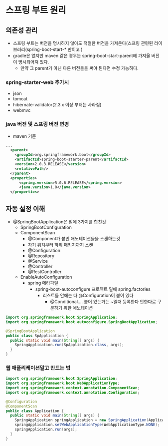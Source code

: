 # 스프링 부트 원리
## 의존성 관리
* 스프링 부트는 버전을 명시하지 않아도 적절한 버전을 가져온다(스프링 관련된 라이브러리(spring-boot-start-* 만이고 )
* gradle은 없지만 maven 같은 경우는 spring-boot-start-parent에 가져올 버전이 명시되어져 있다.
  * 만약 그 parent가 아닌 다른 버전들을 써야 된다면 수정 가능하다.
### spring-starter-web 추가시
* json
* tomcat
* hibernate-validator(2.3.x 이상 부터는 사라짐)
* webmvc

### java 버전 및 스프링 버전 변경
* maven 기준
```xml
...
  <parent>
    <groupId>org.springframework.boot</groupId>
    <artifactId>spring-boot-starter-parent</artifactId>
    <version>2.0.3.RELEASE</version>
    <relativePath/>
  </parent>
  <properties>
      <spring.version>5.0.6.RELEASE</spring.version>
      <java.version>1.8</java.version>
  </properties>
```

## 자동 설정 이해
* @SpringBootApplication은 밑에 3가지를 합친것
  * SpringBootConfiguration
  * ComponentScan
    * @Component가 붙인 애노테이션들을 스캔하는것
    * 자기 위치부터 하위 패키지까지 스캔  
    * @Configuration
    * @Repository
    * @Service
    * @Controller
    * @RestController
  * EnableAutoConfiguration
    * spring 메타파일
      * spring-boot-autoconfigure 프로젝트 밑에 spring.factories
        * 리스트들 안에는 다 @Configuration이 붙어 있다
          * @Conditional.... 붙어 있는거는 ~일때 등록한다 안한다로 구분하기 위한 애노테이션

```java
import org.springframework.boot.SpringApplication;
import org.springframework.boot.autoconfigure.SpringBootApplication;

@SpringBootApplication
public class SpApplication {
  public static void main(String[] args) {
    SpringApplication.run(SpApplication.class, args);
  }
}
```
### 웹 애플리케이션말고 만드는 법

```java
import org.springframework.boot.SpringApplication;
import org.springframework.boot.WebApplicationType;
import org.springframework.context.annotation.ComponentScan;
import org.springframework.context.annotation.Configuration;

@Configuration
@ComponentScan
public class Application {
  public static void main(String[] args) {
    SpringApplication springApplication = new SpringApplication(Application.class);
    springApplication.setWebApplicationType(WebApplicationType.NONE);
    springApplication.run(args);
  }
}
```
